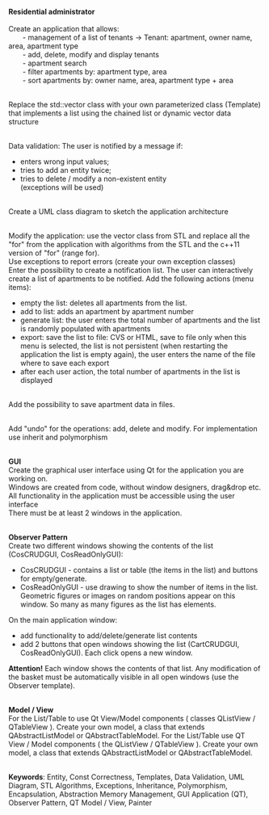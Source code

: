 <strong>Residential administrator</strong><br><br>
Create an application that allows:<br>
&emsp;&emsp;- management of a list of tenants -> Tenant: apartment, owner name, area, apartment type <br>
&emsp;&emsp;- add, delete, modify and display tenants <br>
&emsp;&emsp;- apartment search <br>
&emsp;&emsp;- filter apartments by: apartment type, area <br>
&emsp;&emsp;- sort apartments by: owner name, area, apartment type + area <br><br>

Replace the std::vector class with your own parameterized class (Template) that implements a list using the chained list or dynamic vector data structure <br><br>

Data validation: The user is notified by a message if: <br>
* enters wrong input values;
* tries to add an entity twice;
* tries to delete / modify a non-existent entity <br> (exceptions will be used) <br><br>

Create a UML class diagram to sketch the application architecture <br><br>

Modify the application: use the vector class from STL and replace all the "for" from the application with algorithms from the STL and the c++11 version of "for" (range for). <br>
Use exceptions to report errors (create your own exception classes) <br>
Enter the possibility to create a notification list. The user can interactively create a list of apartments to be notified. Add the following actions (menu items): <br>
* empty the list: deletes all apartments from the list.
* add to list: adds an apartment by apartment number
* generate list: the user enters the total number of apartments and the list is randomly populated with apartments
* export: save the list to file: CVS or HTML, save to file only when this menu is selected, the list is not persistent (when restarting the application the list is empty again), the user enters the name of the file where to save each export
* after each user action, the total number of apartments in the list is displayed <br><br>

Add the possibility to save apartment data in files. <br><br>

Add "undo" for the operations: add, delete and modify. For implementation use inherit and polymorphism <br><br>

**GUI** <br>
Create the graphical user interface using Qt for the application you are working on. <br>
Windows are created from code, without window designers, drag&drop etc. All functionality in the application must be accessible using the user interface <br>
There must be at least 2 windows in the application. <br> <br>

**Observer Pattern** <br>
Create two different windows showing the contents of the list (CosCRUDGUI, CosReadOnlyGUI): <br>
* CosCRUDGUI - contains a list or table (the items in the list) and buttons for empty/generate.
* CosReadOnlyGUI - use drawing to show the number of items in the list. Geometric figures or images on random positions appear on this window. So many as many figures as the list has elements. <br>

On the main application window: <br>
* add functionality to add/delete/generate list contents
* add 2 buttons that open windows showing the list (CartCRUDGUI, CosReadOnlyGUI). Each click opens a new window. <br>

**Attention!** Each window shows the contents of that list. Any modification of the basket must be automatically visible in all open windows (use the Observer template). <br><br>

**Model / View** <br>
For the List/Table to use Qt View/Model components ( classes QListView / QTableView ). Create your own model, a class that extends QAbstractListModel or QAbstractTableModel. For the List/Table use QT View / Model components ( the QListView / QTableView ). Create your own model, a class that extends QAbstractListModel or QAbstractTableModel. <br><br>

**Keywords**: Entity, Const Correctness, Templates, Data Validation, UML Diagram, STL Algorithms, Exceptions, Inheritance, Polymorphism, Encapsulation, Abstraction
Memory Management, GUI Application (QT), Observer Pattern, QT Model / View, Painter
